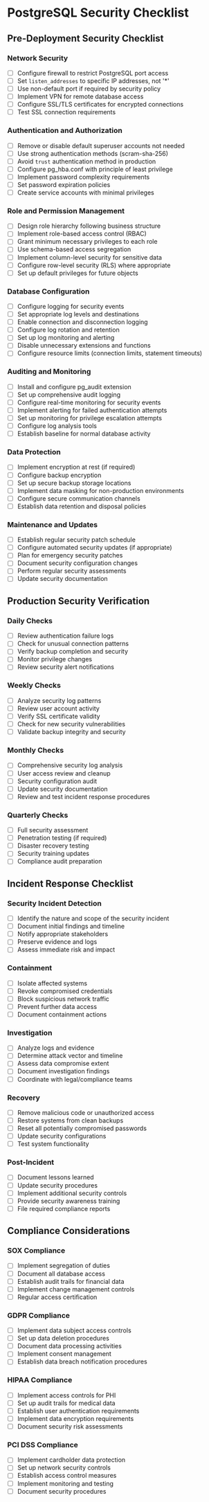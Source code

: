 # PostgreSQL Security Checklist

## Pre-Deployment Security Checklist

### Network Security
- [ ] Configure firewall to restrict PostgreSQL port access
- [ ] Set `listen_addresses` to specific IP addresses, not '*'
- [ ] Use non-default port if required by security policy
- [ ] Implement VPN for remote database access
- [ ] Configure SSL/TLS certificates for encrypted connections
- [ ] Test SSL connection requirements

### Authentication and Authorization
- [ ] Remove or disable default superuser accounts not needed
- [ ] Use strong authentication methods (scram-sha-256)
- [ ] Avoid `trust` authentication method in production
- [ ] Configure pg_hba.conf with principle of least privilege
- [ ] Implement password complexity requirements
- [ ] Set password expiration policies
- [ ] Create service accounts with minimal privileges

### Role and Permission Management
- [ ] Design role hierarchy following business structure
- [ ] Implement role-based access control (RBAC)
- [ ] Grant minimum necessary privileges to each role
- [ ] Use schema-based access segregation
- [ ] Implement column-level security for sensitive data
- [ ] Configure row-level security (RLS) where appropriate
- [ ] Set up default privileges for future objects

### Database Configuration
- [ ] Configure logging for security events
- [ ] Set appropriate log levels and destinations
- [ ] Enable connection and disconnection logging
- [ ] Configure log rotation and retention
- [ ] Set up log monitoring and alerting
- [ ] Disable unnecessary extensions and functions
- [ ] Configure resource limits (connection limits, statement timeouts)

### Auditing and Monitoring
- [ ] Install and configure pg_audit extension
- [ ] Set up comprehensive audit logging
- [ ] Configure real-time monitoring for security events
- [ ] Implement alerting for failed authentication attempts
- [ ] Set up monitoring for privilege escalation attempts
- [ ] Configure log analysis tools
- [ ] Establish baseline for normal database activity

### Data Protection
- [ ] Implement encryption at rest (if required)
- [ ] Configure backup encryption
- [ ] Set up secure backup storage locations
- [ ] Implement data masking for non-production environments
- [ ] Configure secure communication channels
- [ ] Establish data retention and disposal policies

### Maintenance and Updates
- [ ] Establish regular security patch schedule
- [ ] Configure automated security updates (if appropriate)
- [ ] Plan for emergency security patches
- [ ] Document security configuration changes
- [ ] Perform regular security assessments
- [ ] Update security documentation

## Production Security Verification

### Daily Checks
- [ ] Review authentication failure logs
- [ ] Check for unusual connection patterns
- [ ] Verify backup completion and security
- [ ] Monitor privilege changes
- [ ] Review security alert notifications

### Weekly Checks
- [ ] Analyze security log patterns
- [ ] Review user account activity
- [ ] Verify SSL certificate validity
- [ ] Check for new security vulnerabilities
- [ ] Validate backup integrity and security

### Monthly Checks
- [ ] Comprehensive security log analysis
- [ ] User access review and cleanup
- [ ] Security configuration audit
- [ ] Update security documentation
- [ ] Review and test incident response procedures

### Quarterly Checks
- [ ] Full security assessment
- [ ] Penetration testing (if required)
- [ ] Disaster recovery testing
- [ ] Security training updates
- [ ] Compliance audit preparation

## Incident Response Checklist

### Security Incident Detection
- [ ] Identify the nature and scope of the security incident
- [ ] Document initial findings and timeline
- [ ] Notify appropriate stakeholders
- [ ] Preserve evidence and logs
- [ ] Assess immediate risk and impact

### Containment
- [ ] Isolate affected systems
- [ ] Revoke compromised credentials
- [ ] Block suspicious network traffic
- [ ] Prevent further data access
- [ ] Document containment actions

### Investigation
- [ ] Analyze logs and evidence
- [ ] Determine attack vector and timeline
- [ ] Assess data compromise extent
- [ ] Document investigation findings
- [ ] Coordinate with legal/compliance teams

### Recovery
- [ ] Remove malicious code or unauthorized access
- [ ] Restore systems from clean backups
- [ ] Reset all potentially compromised passwords
- [ ] Update security configurations
- [ ] Test system functionality

### Post-Incident
- [ ] Document lessons learned
- [ ] Update security procedures
- [ ] Implement additional security controls
- [ ] Provide security awareness training
- [ ] File required compliance reports

## Compliance Considerations

### SOX Compliance
- [ ] Implement segregation of duties
- [ ] Document all database access
- [ ] Establish audit trails for financial data
- [ ] Implement change management controls
- [ ] Regular access certification

### GDPR Compliance
- [ ] Implement data subject access controls
- [ ] Set up data deletion procedures
- [ ] Document data processing activities
- [ ] Implement consent management
- [ ] Establish data breach notification procedures

### HIPAA Compliance
- [ ] Implement access controls for PHI
- [ ] Set up audit trails for medical data
- [ ] Establish user authentication requirements
- [ ] Implement data encryption requirements
- [ ] Document security risk assessments

### PCI DSS Compliance
- [ ] Implement cardholder data protection
- [ ] Set up network security controls
- [ ] Establish access control measures
- [ ] Implement monitoring and testing
- [ ] Document security procedures
